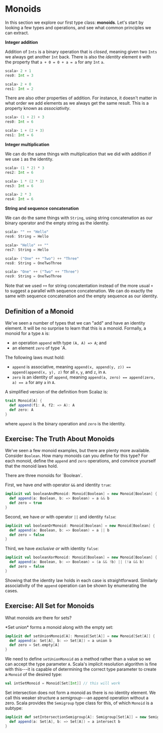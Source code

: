 # Monoids

In this section we explore our first type class: **monoids**. Let's start by looking a few types and operations, and see what common principles we can extract.

**Integer addition**

Addition of `Ints` is a binary operation that is *closed*, meaning given two `Ints` we always get another `Int` back. There is also the *identity* element `0` with the property that `a + 0 = 0 + a = a` for any `Int` `a`.

~~~ scala
scala> 2 + 1
res0: Int = 3

scala> 2 + 0
res1: Int = 2
~~~

There are also other properties of addition. For instance, it doesn't matter in what order we add elements as we always get the same result. This is a property known as *associativity*.

~~~ scala
scala> (1 + 2) + 3
res0: Int = 6

scala> 1 + (2 + 3)
res1: Int = 6
~~~

**Integer multiplication**

We can do the same things with multiplication that we did with addition if we use `1` as the identity.

~~~ scala
scala> (1 * 2) * 3
res2: Int = 6

scala> 1 * (2 * 3)
res3: Int = 6

scala> 2 * 3
res4: Int = 6
~~~

**String and sequence concatenation**

We can do the same things with `String`, using string concatenation as our binary operator and the empty string as the identity.

~~~ scala
scala> "" ++ "Hello"
res6: String = Hello

scala> "Hello" ++ ""
res7: String = Hello

scala> ("One" ++ "Two") ++ "Three"
res8: String = OneTwoThree

scala> "One" ++ ("Two" ++ "Three")
res9: String = OneTwoThree
~~~

Note that we used `++` for string concatentation instead of the more usual `+` to suggest a parallel with sequence concatenation. We can do exactly the same with sequence concatenation and the empty sequence as our identity.

## Definition of a Monoid

We've seen a number of types that we can "add" and have an identity element. It will be no surprise to learn that this is a monoid. Formally, a monoid for a type `A` is:

- an operation `append` with type `(A, A) => A`; and
- an element `zero` of type `A.

The following laws must hold:

- `append` is associative, meaning `append(x, append(y, z)) == append(append(x, y), z)` for all `x`, `y`, and `z`, in `A`.
- `zero` is an identity of `append`, meaning `append(a, zero) == append(zero, a) == a` for any `a` in `A`.

A simplified version of the definition from Scalaz is:

~~~ scala
trait Monoid[A] {
  def append(f1: A, f2: => A): A
  def zero: A
}
~~~

where `append` is the binary operation and `zero` is the identity.

## Exercise: The Truth About Monoids

We've seen a few monoid examples, but there are plenty more available. Consider `Boolean`. How many monoids can you define for this type? For each monoid, define  the `append` and `zero` operations, and convince yourself that the monoid laws hold.

<div class="solution">
There are three monoids for `Boolean`.

First, we have *and* with operator `&&` and identity `true`:

~~~ scala
implicit val booleanAndMonoid: Monoid[Boolean] = new Monoid[Boolean] {
  def append(a: Boolean, b: => Boolean) = a && b
  def zero = true
}
~~~

Second, we have *or* with operator `||` and identity `false`:

~~~ scala
implicit val booleanOrMonoid: Monoid[Boolean] = new Monoid[Boolean] {
  def append(a: Boolean, b: => Boolean) = a || b
  def zero = false
}
~~~

Third, we have *exclusive or* with identity `false`:

~~~ scala
implicit val booleanXorMonoid: Monoid[Boolean] = new Monoid[Boolean] {
  def append(a: Boolean, b: => Boolean) = (a && !b) || (!a && b)
  def zero = false
}
~~~

Showing that the identity law holds in each case is straightforward. Similarly associativity of the `append` operation can be shown by enumerating the cases.
</div>

## Exercise: All Set for Monoids

What monoids are there for sets?

<div class="solution">
*Set union* forms a monoid along with the empty set:

~~~ scala
implicit def setUnionMonoid[A]: Monoid[Set[A]] = new Monoid[Set[A]] {
  def append(a: Set[A], b: => Set[A]) = a union b
  def zero = Set.empty[A]
}
~~~

We need to define `setUnionMonoid` as a method rather than a value so we can accept the type parameter `A`. Scala's implicit resolution algorithm is fine with this---it is capable of determining the correct type parameter to create a `Monoid` of the desired type:

~~~ scala
val intSetMonoid = Monoid[Set[Int]] // this will work
~~~

Set intersection does not form a monoid as there is no identity element. We call this weaker structure a *semigroup*---an append operation without a zero. Scala provides the `Semigroup` type class for this, of which `Monoid` is a subtype:

~~~ scala
implicit def setIntersectionSemigroup[A]: Semigroup[Set[A]] = new Semigroup[Set[A]] {
  def append(a: Set[A], b: => Set[A]) = a intersect b
}
~~~
</div>
